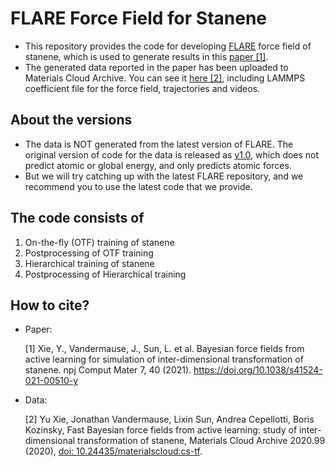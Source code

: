 # FLARE Force Field for Stanene

- This repository provides the code for developing [FLARE](https://github.com/mir-group/flare) force field of stanene, which is used to generate results in this [paper [1]](https://arxiv.org/abs/2008.11796).
- The generated data reported in the paper has been uploaded to Materials Cloud Archive. You can see it [here [2]](https://archive.materialscloud.org/record/2020.99), including LAMMPS coefficient file for the force field, trajectories and videos.

## About the versions

- The data is NOT generated from the latest version of FLARE. The original version of code for the data is released as [v1.0](https://github.com/YuuuuXie/Stanene_FLARE/releases/tag/v1.0), which does not predict atomic or global energy, and only predicts atomic forces. 
- But we will try catching up with the latest FLARE repository, and we recommend you to use the latest code that we provide.

## The code consists of

1. On-the-fly (OTF) training of stanene
2. Postprocessing of OTF training
3. Hierarchical training of stanene
4. Postprocessing of Hierarchical training

## How to cite?

- Paper:

  [1] Xie, Y., Vandermause, J., Sun, L. et al. Bayesian force fields from active learning for simulation of inter-dimensional transformation of stanene. npj Comput Mater 7, 40 (2021). https://doi.org/10.1038/s41524-021-00510-y

- Data:

  [2] Yu Xie, Jonathan Vandermause, Lixin Sun, Andrea Cepellotti, Boris Kozinsky, Fast Bayesian force fields from active learning: study of inter-dimensional transformation of stanene, Materials Cloud Archive 2020.99 (2020), [doi: 10.24435/materialscloud:cs-tf](https://archive.materialscloud.org/record/2020.99).
